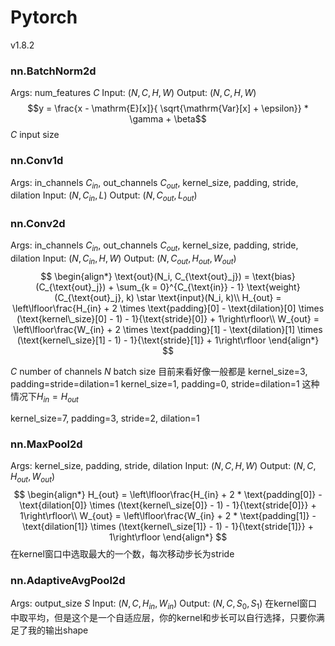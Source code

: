 # Pytorch

v1.8.2

### nn.BatchNorm2d
Args: num_features $C$
Input: $(N, C, H, W)$
Output: $(N, C, H, W)$
$$y = \frac{x - \mathrm{E}[x]}{ \sqrt{\mathrm{Var}[x] + \epsilon}} * \gamma + \beta$$
$C$ input size


### nn.Conv1d
Args: in_channels $C_{in}$, out_channels $C_{out}$, kernel_size, padding, stride, dilation
Input: $(N, C_{in}, L)$
Output: $(N, C_{out}, L_{out})$

### nn.Conv2d
Args: in_channels $C_{in}$, out_channels $C_{out}$, kernel_size, padding, stride, dilation
Input: $(N, C_{in}, H, W)$
Output: $(N, C_{out}, H_{out}, W_{out})$
$$
\begin{align*}
\text{out}(N_i, C_{\text{out}_j}) = \text{bias}(C_{\text{out}_j}) +
        \sum_{k = 0}^{C_{\text{in}} - 1} \text{weight}(C_{\text{out}_j}, k) \star \text{input}(N_i, k)\\
    H_{out} = \left\lfloor\frac{H_{in}  + 2 \times \text{padding}[0] - \text{dilation}[0]
                        \times (\text{kernel\_size}[0] - 1) - 1}{\text{stride}[0]} + 1\right\rfloor\\
    W_{out} = \left\lfloor\frac{W_{in}  + 2 \times \text{padding}[1] - \text{dilation}[1]
                        \times (\text{kernel\_size}[1] - 1) - 1}{\text{stride}[1]} + 1\right\rfloor
\end{align*}
$$

$C$ number of channels
$N$ batch size
目前来看好像一般都是
kernel_size=3, padding=stride=dilation=1
kernel_size=1, padding=0, stride=dilation=1
这种情况下$H_{in}=H_{out}$

kernel_size=7, padding=3, stride=2, dilation=1

### nn.MaxPool2d
Args: kernel_size, padding, stride, dilation
Input: $(N, C, H, W)$
Output: $(N, C, H_{out}, W_{out})$
$$
\begin{align*}
H_{out} = \left\lfloor\frac{H_{in} + 2 * \text{padding[0]} - \text{dilation[0]}
                    \times (\text{kernel\_size[0]} - 1) - 1}{\text{stride[0]}} + 1\right\rfloor\\
W_{out} = \left\lfloor\frac{W_{in} + 2 * \text{padding[1]} - \text{dilation[1]}
                    \times (\text{kernel\_size[1]} - 1) - 1}{\text{stride[1]}} + 1\right\rfloor
\end{align*}
$$
在kernel窗口中选取最大的一个数，每次移动步长为stride

### nn.AdaptiveAvgPool2d
Args: output_size $S$
Input: $(N, C, H_{in}, W_{in})$
Output: $(N, C, S_{0}, S_{1})$
在kernel窗口中取平均，但是这个是一个自适应层，你的kernel和步长可以自行选择，只要你满足了我的输出shape